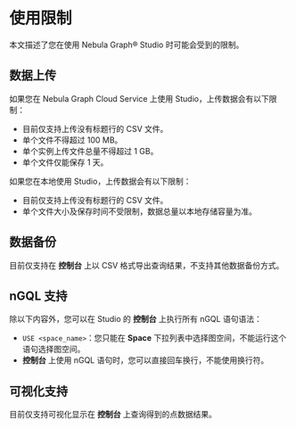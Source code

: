 # 使用限制

本文描述了您在使用 Nebula Graph&reg; Studio 时可能会受到的限制。

## 数据上传

如果您在 Nebula Graph Cloud Service 上使用 Studio，上传数据会有以下限制：

- 目前仅支持上传没有标题行的 CSV 文件。
- 单个文件不得超过 100 MB。
- 单个实例上传文件总量不得超过 1 GB。
- 单个文件仅能保存 1 天。

如果您在本地使用 Studio，上传数据会有以下限制：

- 目前仅支持上传没有标题行的 CSV 文件。
- 单个文件大小及保存时间不受限制，数据总量以本地存储容量为准。

## 数据备份

目前仅支持在 **控制台** 上以 CSV 格式导出查询结果，不支持其他数据备份方式。

## nGQL 支持

除以下内容外，您可以在 Studio 的 **控制台** 上执行所有 nGQL 语句语法：

- `USE <space_name>`：您只能在 **Space** 下拉列表中选择图空间，不能运行这个语句选择图空间。
- **控制台** 上使用 nGQL 语句时，您可以直接回车换行，不能使用换行符。

## 可视化支持

目前仅支持可视化显示在 **控制台** 上查询得到的点数据结果。
